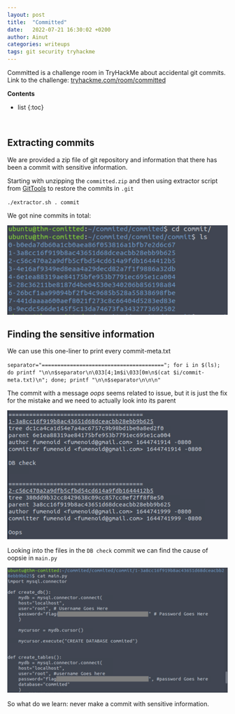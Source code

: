 ```yaml
---
layout: post
title:  "Committed"
date:   2022-07-21 16:30:02 +0200
author: Ainut
categories: writeups
tags: git security tryhackme
---
```


Committed is a challenge room in TryHackMe about accidental git commits. Link to the challenge: <a href="https://tryhackme.com/room/committed" target="_blank">tryhackme.com/room/committed</a>

**Contents**
* list
{:toc}
<br>

## Extracting commits

We are provided a zip file of git repository and information that there has been a commit with sensitive information. 

Starting with unzipping the `committed.zip` and then using extractor script from <a href="https://github.com/internetwache/GitTools/blob/master/Extractor/" target="_blank">GitTools</a> to restore the commits in `.git` 

`./extractor.sh . commit`

We got nine commits in total: 

[![commits.png](/assets/img/committed/commits.png)](/assets/img/committed/commits.png)

## Finding the sensitive information

We can use this one-liner to print every commit-meta.txt 

`separator="======================================="; for i in $(ls); do printf "\n\n$separator\n\033[4;1m$i\033[0m\n$(cat $i/commit-meta.txt)\n"; done; printf "\n\n$separator\n\n\n"`

The commit with a message *oops* seems related to issue, but it is just the fix for the mistake and we need to actually look into its parent

[![oops.png](/assets/img/committed/oops.png)](/assets/img/committed/oops.png)

Looking into the files in the `DB check` commit we can find the cause of oopsie in `main.py`

[![flag.png](/assets/img/committed/flag.png)](/assets/img/committed/flag.png)

So what do we learn: never make a commit with sensitive information.
